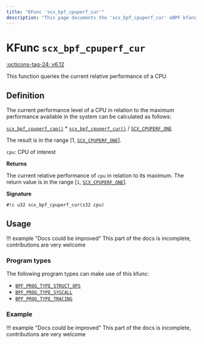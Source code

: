 ```yaml
---
title: "KFunc 'scx_bpf_cpuperf_cur'"
description: "This page documents the 'scx_bpf_cpuperf_cur' eBPF kfunc, including its definition, usage, program types that can use it, and examples."
---
```

# KFunc `scx_bpf_cpuperf_cur`

<!-- [FEATURE_TAG](scx_bpf_cpuperf_cur) -->
[:octicons-tag-24: v6.12](https://github.com/torvalds/linux/commit/d86adb4fc0655a0867da811d000df75d2a325ef6)
<!-- [/FEATURE_TAG] -->

This function queries the current relative performance of a CPU.

## Definition

The current performance level of a CPU in relation to the maximum performance available in the system can be calculated as follows:

[`scx_bpf_cpuperf_cap()`](scx_bpf_cpuperf_cap.md) * [`scx_bpf_cpuperf_cur()`](scx_bpf_cpuperf_cur.md) / [`SCX_CPUPERF_ONE`](https://elixir.bootlin.com/linux/v6.13.4/source/kernel/sched/ext.c#L20)

The result is in the range [1, [`SCX_CPUPERF_ONE`](https://elixir.bootlin.com/linux/v6.13.4/source/kernel/sched/ext.c#L20)].

`cpu`: CPU of interest

**Returns**

The current relative performance of `cpu` in relation to its maximum. The return value is in the range [`1`, [`SCX_CPUPERF_ONE`](https://elixir.bootlin.com/linux/v6.13.4/source/kernel/sched/ext.c#L20)].

**Signature**

<!-- [KFUNC_DEF] -->
`#!c u32 scx_bpf_cpuperf_cur(s32 cpu)`
<!-- [/KFUNC_DEF] -->

## Usage

!!! example "Docs could be improved"
    This part of the docs is incomplete, contributions are very welcome

### Program types

The following program types can make use of this kfunc:

<!-- [KFUNC_PROG_REF] -->
- [`BPF_PROG_TYPE_STRUCT_OPS`](../program-type/BPF_PROG_TYPE_STRUCT_OPS.md)
- [`BPF_PROG_TYPE_SYSCALL`](../program-type/BPF_PROG_TYPE_SYSCALL.md)
- [`BPF_PROG_TYPE_TRACING`](../program-type/BPF_PROG_TYPE_TRACING.md)
<!-- [/KFUNC_PROG_REF] -->

### Example

!!! example "Docs could be improved"
    This part of the docs is incomplete, contributions are very welcome

